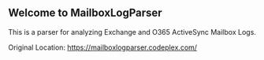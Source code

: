 ## Welcome to MailboxLogParser

This is a parser for analyzing Exchange and O365 ActiveSync Mailbox Logs.

Original Location: https://mailboxlogparser.codeplex.com/
